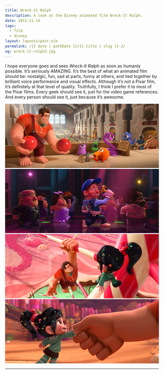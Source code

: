 ```yaml
---
title: Wreck-It Ralph
description: A look at the Disney animated film Wreck-It Ralph.
date: 2012-11-14
tags: 
  - film
  - disney
layout: layouts/post.njk
permalink: /{{ date | pathDate }}/{{ title | slug }}-2/
og: wreck-it-ralph3.jpg
---
```


I hope everyone goes and sees _Wreck-It Ralph_ as soon as humanly possible. It’s seriously AMAZING. It’s the best of what an animated film should be: nostalgic, fun, sad at parts, funny at others, and tied together by brilliant voice performance and visual effects. Although it’s not a Pixar film, it’s definitely at that level of quality. Truthfully, I think I prefer it to most of the Pixar films. Every geek should see it, just for the video game references. And every person should see it, just because it’s awesome.

![Ralph handing some cherries to Qbert and others](/img/wreck-it-ralph1.jpg)![Fix It Felix dancing](/img/wreck-it-ralph2.jpg)![Ralph hanging from a candy cane tree looking up at Venellope](/img/wreck-it-ralph3.jpg)![Vanellope shaking hands with Ralph](/img/wreck-it-ralph4.jpg)

---
